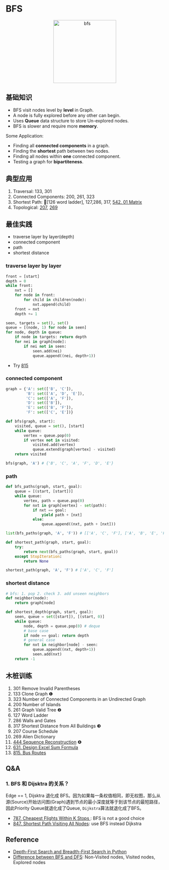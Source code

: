# BFS

<center>
<img src="https://i.imgur.com/c0F4gTc.gif" alt="bfs" width="200"/>
</center>

## 基础知识

* BFS visit nodes level by **level** in Graph.
* A node is fully explored before any other can begin.
* Uses **Queue** data structure to store Un-explored nodes.
* BFS is slower and require more **memory**.

Some Application:

* Finding all **connected components** in a graph.
* Finding the **shortest** path between two nodes.
* Finding all nodes within **one** connected component.
* Testing a graph for **bipartiteness**.

## 典型应用

1. Traversal: 133, 301
2. Connected Components: 200, 261, 323
3. Shortest Path: 🌟[126 word ladder], 127,286, 317, [542. 01 Matrix](https://leetcode.com/problems/01-matrix/)
4. Topological: [207](https://leetcode.com/problems/course-schedule/), [269](https://leetcode.com/problems/alien-dictionary/) 

## 最佳实践

- traverse layer by layer(depth)
- connected component 
- path
- shortest distance

### traverse layer by layer 

``` python
front = [start]
depth = 0
while front:
	nxt = []
	for node in front:
		for child in children(node):
			nxt.append(child)
	front = nxt 
	depth += 1	
```

``` python
seen, targets = set(), set()
queue = [(node, 1) for node in seen]
for node, depth in queue:
    if node in targets: return depth
    for nei in graph[node]:
        if nei not in seen:
            seen.add(nei)
            queue.append((nei, depth+1))
```

- Try [815](https://leetcode.com/problems/bus-routes/)

### connected component 

``` python
graph = {'A': set(['B', 'C']),
         'B': set(['A', 'D', 'E']),
         'C': set(['A', 'F']),
         'D': set(['B']),
         'E': set(['B', 'F']),
         'F': set(['C', 'E'])}
``` 

``` python 
def bfs(graph, start):
    visited, queue = set(), [start]
    while queue:
        vertex = queue.pop(0)
        if vertex not in visited:
            visited.add(vertex)
            queue.extend(graph[vertex] - visited)
    return visited

bfs(graph, 'A') # {'B', 'C', 'A', 'F', 'D', 'E'}
```

### path

``` python 
def bfs_paths(graph, start, goal):
    queue = [(start, [start])]
    while queue:
        vertex, path = queue.pop(0)
        for nxt in graph[vertex] - set(path):
            if nxt == goal:
                yield path + [nxt]
            else:
                queue.append((nxt, path + [nxt]))

list(bfs_paths(graph, 'A', 'F')) # [['A', 'C', 'F'], ['A', 'B', 'E', 'F']]
```

``` python
def shortest_path(graph, start, goal):
    try:
        return next(bfs_paths(graph, start, goal))
    except StopIteration:
        return None

shortest_path(graph, 'A', 'F') # ['A', 'C', 'F']
```

### shortest distance

``` python
# bfs: 1. pop 2. check 3. add unseen neighbors
def neighbor(node):
	return graph[node]

def shortest_depth(graph, start, goal):
	seen, queue = set([start]), [(start, 0)]
	while queue:
		node, depth = queue.pop(0) # deque
		# base case 
		if node == goal: return depth 
		# general case 
		for nxt in neighbor[node] - seen:
			queue.append((nxt, depth+1))
			seen.add(nxt)
	return -1	
```

## 木桩训练

1. 301 Remove Invalid Parentheses 
1. 133 Clone Graph  ❶ 
1. 323 Number of Connected Components in an Undirected Graph
1. 200 Number of Islands
1. 261 Graph Valid Tree ❷
1. 127 Word Ladder 
1. 286 Walls and Gates 
1. 317 Shortest Distance from All Buildings  ❸
1. 207 Course Schedule 
1. 269 Alien Dictionary 
1. [444 Sequence Reconstruction](https://leetcode.com/problems/sequence-reconstruction/) ❹
2. [631. Design Excel Sum Formula](https://leetcode.com/problems/design-excel-sum-formula/)
2. [815. Bus Routes](https://leetcode.com/problems/bus-routes/)

## Q&A

### 1. BFS 和 Dijsktra 的关系？

Edge == 1, Dijsktra 退化成 BFS。因为如果每一条权值相同，即无权图，那么从源(Source)开始访问图(Graph)遇到节点的最小深度就等于到该节点的最短路径，因此Priority Queue就退化成了Queue, `Dijkstra`算法就退化成了BFS。

- [787. Cheapest Flights Within K Stops
](https://leetcode.com/problems/cheapest-flights-within-k-stops/): BFS is not a good choice
- [847. Shortest Path Visiting All Nodes](https://leetcode.com/problems/shortest-path-visiting-all-nodes/): use BFS instead Dijkstra

## Reference 

- [Depth-First Search and Breadth-First Search in Python](https://eddmann.com/posts/depth-first-search-and-breadth-first-search-in-python/)
- [Difference between BFS and DFS](https://www.thecrazyprogrammer.com/2017/06/difference-between-bfs-and-dfs.html): Non-Visited nodes, Visited nodes, Explored nodes
